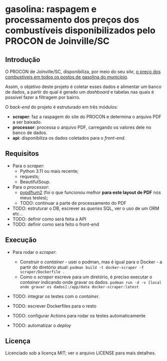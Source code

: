 # gasolina: raspagem e processamento dos preços dos combustíveis disponibilizados pelo PROCON de Joinville/SC

## Introdução

O PROCON de Joinville/SC, disponibiliza, por meio do seu _site_, [o preço dos combustíveis em todos os postos de gasolina do município](https://www.joinville.sc.gov.br/publicacoes/pesquisas-de-precos-combustiveis-2023/).

Assim, o objetivo deste projeto é coletar esses dados e alimentar um banco de dados, a partir do qual é gerado um _dashboard_ e tabelas nas quais é possível fazer a filtragem por bairro.

O _back-end_ do projeto é estruturado em três módulos:

* **scraper**: faz a raspagem do site do PROCON e determina o arquivo PDF a ser baixado.
* **processor**: processa o arquivo PDF, carregando os valores dele no banco de dados.
* **api**: disponibiliza os dados coletados para o _front-end_.

## Requisitos

* Para o *scraper*:
	* Python 3.11 ou mais recente;
	* requests;
	* BeautifulSoup.
* Para o *processor*:
	* [pypdfium2](https://github.com/pypdfium2-team/pypdfium2) (foi o que funcionou melhor **para este layout de PDF** nos meus testes);
	* TODO: continuar a parte de processamento do PDF
* TODO: estruturar o DB, escrever as _queries_ SQL, ver o uso de um ORM etc...
* TODO: definir como será feita a API
* TODO: definir como será feito o front-end

## Execução

* Para rodar o _scraper_:
	* Construir o _container_ - usei o podman, mas é igual para o Docker - a partir do diretório atual:
		`podman build -t docker-scraper -f scraper/Dockerfile .`
	* Como o _scraper_ escreve para um diretório, é preciso executar o _container_ indicando onde gravar os dados.
		`podman run -d -v [local onde gravar os dados]:/app/data docker-scraper:latest`

* TODO: integrar os testes com o _container_.
* TODO: escrever Dockerfiles para o resto
* TODO: configurar Actions para rodar os testes automaticamente
* TODO: automatizar o _deploy_ 
  
## Licença

Licenciado sob a licença MIT; ver o arquivo LICENSE para mais detalhes.
